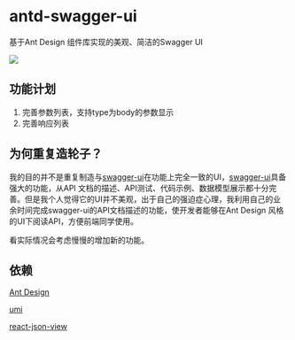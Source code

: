# antd-swagger-ui

基于Ant Design 组件库实现的美观、简洁的Swagger UI

![](https://github.com/mldhnrtree/antd-swagger-ui/blob/master/screenshots/api.jpg)

## 功能计划

1. 完善参数列表，支持type为body的参数显示
1. 完善响应列表

## 为何重复造轮子？

我的目的并不是重复制造与[swagger-ui](https://github.com/swagger-api/swagger-ui)在功能上完全一致的UI，[swagger-ui](https://github.com/swagger-api/swagger-ui)具备强大的功能，从API 文档的描述、API测试、代码示例、数据模型展示都十分完善。但是我个人觉得它的UI并不美观，出于自己的强迫症心理，我利用自己的业余时间完成swagger-ui的API文档描述的功能，使开发者能够在Ant Design 风格的UI下阅读API，方便前端同学使用。

看实际情况会考虑慢慢的增加新的功能。

## 依赖

[Ant Design](https://ant.design/index-cn)

[umi](https://umijs.org/)

[react-json-view](https://github.com/mac-s-g/react-json-view/)
